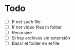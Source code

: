 # Todo

* [ ] If not such file  
* [ ] If not video files in folder  
* [ ] Recursive
* [ ] Si hay archivos sin extensión
* [ ] Basar el folder en el file